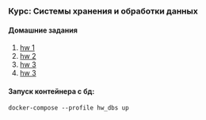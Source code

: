 ### Курс: Системы хранения и обработки данных

#### Домашние задания

1. [hw 1](./hws/hw_1/README.MD)
2. [hw 2](./hws/hw_2/README.MD)
3. [hw 3](./hws/hw_3/README.MD)
4. [hw 3](./hws/hw_4/README.MD)

#### Запуск контейнера с бд:
```
docker-compose --profile hw_dbs up
```